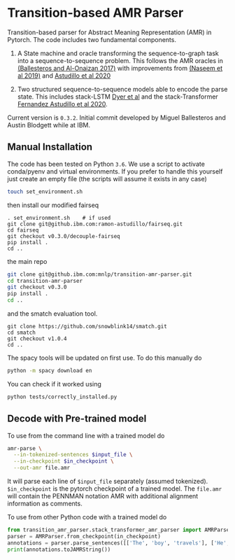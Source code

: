 Transition-based AMR Parser
============================

Transition-based parser for Abstract Meaning Representation (AMR) in Pytorch. The code includes two fundamental components.

1. A State machine and oracle transforming the sequence-to-graph task into a sequence-to-sequence problem. This follows the AMR oracles in [(Ballesteros and Al-Onaizan 2017)](https://arxiv.org/abs/1707.07755v1) with improvements from [(Naseem et al 2019)](https://arxiv.org/abs/1905.13370) and [Astudillo et al 2020](https://openreview.net/pdf?id=b36spsuUAde)

2. Two structured sequence-to-sequence models able to encode the parse state. This includes stack-LSTM [Dyer et al](https://arxiv.org/pdf/1505.08075.pdf) and the stack-Transformer [Fernandez Astudillo et al 2020](https://openreview.net/pdf?id=b36spsuUAde). 

Current version is `0.3.2`. Initial commit developed by Miguel Ballesteros and Austin Blodgett while at IBM. 

## Manual Installation

The code has been tested on Python `3.6`. We use a script to activate
conda/pyenv and virtual environments. If you prefer to handle this yourself
just create an empty file (the scripts will assume it exists in any case)

```bash
touch set_environment.sh
```

then install our modified fairseq

```
. set_environment.sh    # if used
git clone git@github.ibm.com:ramon-astudillo/fairseq.git
cd fairseq
git checkout v0.3.0/decouple-fairseq
pip install .
cd ..
```

the main repo

```bash
git clone git@github.ibm.com:mnlp/transition-amr-parser.git
cd transition-amr-parser
git checkout v0.3.0
pip install .
cd ..
```

and the smatch evaluation tool.

```
git clone https://github.com/snowblink14/smatch.git 
cd smatch
git checkout v1.0.4
cd ..
```

The spacy tools will be updated on first use. To do this manually do

```bash
python -m spacy download en
```

You can check if it worked using

```bash
python tests/correctly_installed.py
```

## Decode with Pre-trained model

To use from the command line with a trained model do

```bash
amr-parse \
  --in-tokenized-sentences $input_file \
  --in-checkpoint $in_checkpoint \
  --out-amr file.amr
```

It will parse each line of `$input_file` separately (assumed tokenized).
`$in_checkpoint` is the pytorch checkpoint of a trained model. The `file.amr`
will contain the PENNMAN notation AMR with additional alignment information as
comments.

To use from other Python code with a trained model do

```python
from transition_amr_parser.stack_transformer_amr_parser import AMRParser
parser = AMRParser.from_checkpoint(in_checkpoint) 
annotations = parser.parse_sentences([['The', 'boy', 'travels'], ['He', 'visits', 'places']])
print(annotations.toJAMRString())
```
